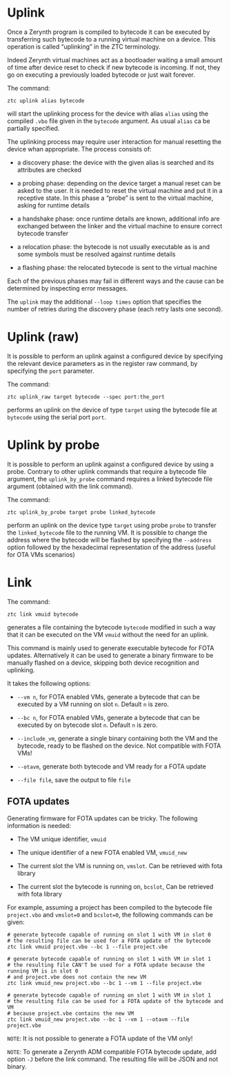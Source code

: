 # Uplink

Once a Zerynth program is compiled to bytecode it can be executed by transferring such bytecode to a running virtual machine on a device.
This operation is called “uplinking” in the ZTC terminology.

Indeed Zerynth virtual machines act as a bootloader waiting a small amount of time after device reset to check if new bytecode is incoming.
If not, they go on executing a previously loaded bytecode or just wait forever.

The command:

```
ztc uplink alias bytecode
```

will start the uplinking process for the device with alias `alias` using the compiled `.vbo` file given in the `bytecode` argument. As usual `alias` ca be partially specified.

The uplinking process may require user interaction for manual resetting the device whan appropriate. The process consists of:


* a discovery phase: the device with the given alias is searched and its attributes are checked


* a probing phase: depending on the device target a manual reset can be asked to the user. It is needed to reset the virtual machine and put it in a receptive state. In this phase a “probe” is sent to the virtual machine, asking for runtime details


* a handshake phase: once runtime details are known, additional info are exchanged between the linker and the virtual machine to ensure correct bytecode transfer


* a relocation phase: the bytecode is not usually executable as is and some symbols must be resolved against runtime details


* a flashing phase: the relocated bytecode is sent to the virtual machine

Each of the previous phases may fail in different ways and the cause can be determined by inspecting error messages.

The ```uplink``` may the additional `--loop times` option that specifies the number of retries during the discovery phase (each retry lasts one second).

# Uplink (raw)

It is possible to perform an uplink against a configured device by specifying the relevant device parameters as in the register raw command, by specifying the `port` parameter.

The command:

```
ztc uplink_raw target bytecode --spec port:the_port
```

performs an uplink on the device of type `target` using the bytecode file at `bytecode` using the serial port `port`.

# Uplink by probe

It is possible to perform an uplink against a configured device by using a probe. Contrary to other uplink commands that require a bytecode file argument, the `uplink_by_probe` command requires a linked bytecode file argument (obtained with the link command).

The command:

```
ztc uplink_by_probe target probe linked_bytecode
```

perform an uplink on the device type `target` using probe `probe` to transfer the `linked_bytecode` file to the running VM.
It is possible to change the address where the bytecode will be flashed by specifying the `--address` option followed by the hexadecimal representation of the address (useful for OTA VMs scenarios)

# Link

The command:

```
ztc link vmuid bytecode
```

generates a file containing the bytecode `bytecode` modified in such a way that it can be executed on the VM `vmuid` without the need for an uplink.

This command is mainly used to generate executable bytecode for FOTA updates. Alternatively it can be used to generate a binary firmware to be manually flashed on a device, skipping both device recognition and uplinking.

It takes the following options:


* `--vm n`, for FOTA enabled VMs, generate a bytecode that can be executed by a VM running on slot `n`. Default `n` is zero.


* `--bc n`, for FOTA enabled VMs, generate a bytecode that can be executed by on bytecode slot `n`. Default `n` is zero.


* `--include_vm`, generate a single binary containing both the VM and the bytecode, ready to be flashed on the device. Not compatible with FOTA VMs!


* `--otavm`, generate both bytecode and VM ready for a FOTA update


* `--file file`, save the output to file `file`

## FOTA updates

Generating firmware for FOTA updates can be tricky. The following information is needed:


* The VM unique identifier, `vmuid`


* The unique identifier of a new FOTA enabled VM, `vmuid_new`


* The current slot the VM is running on, `vmslot`. Can be retrieved with fota library


* The current slot the bytecode is running on, `bcslot`, Can be retrieved with fota library

For example, assuming a project has been compiled to the bytecode file `project.vbo` and `vmslot=0` and `bcslot=0`, the following commands can be given:

```
# generate bytecode capable of running on slot 1 with VM in slot 0
# the resulting file can be used for a FOTA update of the bytecode
ztc link vmuid project.vbo --bc 1 --file project.vbe

# generate bytecode capable of running on slot 1 with VM in slot 1
# the resulting file CAN'T be used for a FOTA update because the running VM is in slot 0
# and project.vbe does not contain the new VM
ztc link vmuid_new project.vbo --bc 1 --vm 1 --file project.vbe

# generate bytecode capable of running on slot 1 with VM in slot 1
# the resulting file can be used for a FOTA update of the bytecode and VM
# because project.vbe contains the new VM
ztc link vmuid_new project.vbo --bc 1 --vm 1 --otavm --file project.vbe
```

```NOTE```: It is not possible to generate a FOTA update of the VM only!

```NOTE```: To generate a Zerynth ADM compatible FOTA bytecode update, add option `-J` before the link command. The resulting file will be JSON and not binary.
